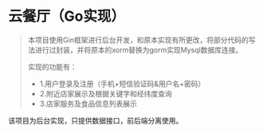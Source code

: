 # 云餐厅（Go实现）

>  本项目使用Gin框架进行后台开发，和原本实现有所更改，将部分代码的写法进行过封装，并将原本的xorm替换为gorm实现Mysql数据库连接。
>
> 实现的功能有：
>
> * 1.用户登录及注册（手机+短信验证码&用户名+密码）
> * 2.附近店家展示及根据关键字和经纬度查询
> * 3.店家服务及食品信息列表展示

该项目为后台实现，只提供数据接口，前后端分离使用。
